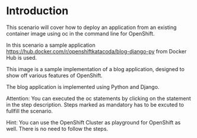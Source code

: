 
# Introduction

This scenario will cover how to deploy an application from an existing container image using oc in the command line for OpenShift.

In this scenario a sample application https://hub.docker.com/r/openshiftkatacoda/blog-django-py from Docker Hub is used.

This image is a sample implementation of a blog application, designed to show off various features of OpenShift.

The blog application is implemented using Python and Django.

Attention:
You can executed the oc statements by clicking on the statement in the step description. Steps marked as mandatory has to be excuted to fullfill the scenario.

Hint: You can use the OpenShift Cluster as playground for OpenShift as well. There is no need to follow the steps.